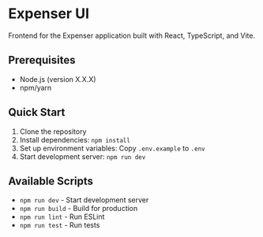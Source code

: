 # Expenser UI

Frontend for the Expenser application built with React, TypeScript, and Vite.

## Prerequisites

- Node.js (version X.X.X)
- npm/yarn

## Quick Start

1. Clone the repository
2. Install dependencies: `npm install`
3. Set up environment variables: Copy `.env.example` to `.env`
4. Start development server: `npm run dev`

## Available Scripts

- `npm run dev` - Start development server
- `npm run build` - Build for production
- `npm run lint` - Run ESLint
- `npm run test` - Run tests
